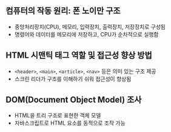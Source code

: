 ## 컴퓨터의 작동 원리: 폰 노이만 구조

- 중앙처리장치(CPU), 메모리, 입력장치, 출력장치, 저장장치로 구성됨
- 명령어와 데이터를 메모리에 저장하고, CPU가 순차적으로 실행함

## HTML 시맨틱 태그 역할 및 접근성 향상 방법

- `<header>`, `<main>`, `<article>`, `<nav>` 등은 의미 있는 구조 제공
- 스크린 리더가 구조를 이해하기 쉬워 접근성이 향상됨

## DOM(Document Object Model) 조사

- HTML을 트리 구조로 표현한 객체 모델
- 자바스크립트로 HTML 요소를 동적으로 조작 가능
